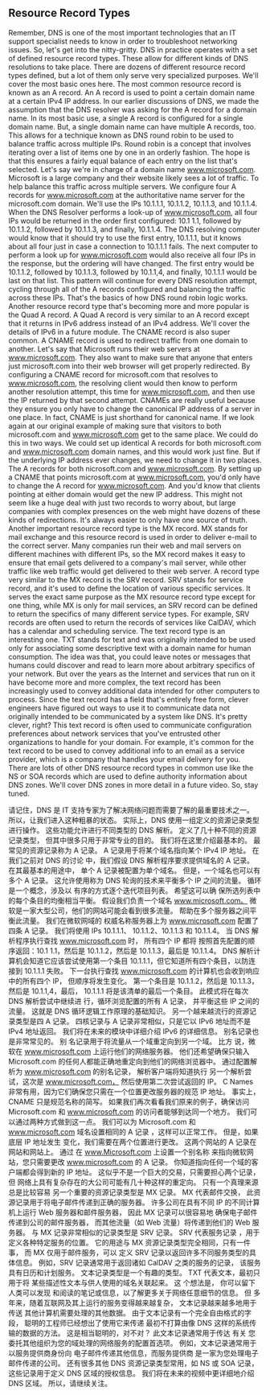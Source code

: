 ## Resource Record Types

Remember, DNS is one of the most important technologies that an IT support specialist needs to know in order to troubleshoot networking issues. So, let's get into the nitty-gritty. DNS in practice operates with a set of defined resource record types. These allow for different kinds of DNS resolutions to take place. There are dozens of different resource record types defined, but a lot of them only serve very specialized purposes. We'll cover the most basic ones here. The most common resource record is known as an A record. An A record is used to point a certain domain name at a certain IPv4 IP address. In our earlier discussions of DNS, we made the assumption that the DNS resolver was asking for the A record for a domain name. In its most basic use, a single A record is configured for a single domain name. But, a single domain name can have multiple A records, too. This allows for a technique known as DNS round robin to be used to balance traffic across multiple IPs. Round robin is a concept that involves iterating over a list of items one by one in an orderly fashion. The hope is that this ensures a fairly equal balance of each entry on the list that's selected. Let's say we're in charge of a domain name www.microsoft.com. Microsoft is a large company and their website likely sees a lot of traffic. To help balance this traffic across multiple servers. We configure four A records for www.microsoft.com at the authoritative name server for the microsoft.com domain. We'll use the IPs 10.1.1.1, 10.1.1.2, 10.1.1.3, and 10.1.1.4. When the DNS Resolver performs a look-up of www.microsoft.com, all four IPs would be returned in the order first configured: 10.1 1.1, followed by 10.1.1.2, followed by 10.1.1.3, and finally, 10.1.1.4. The DNS resolving computer would know that it should try to use the first entry, 10.1.1.1, but it knows about all four just in case a connection to 10.1.1.1 fails. The next computer to perform a look up for www.microsoft.com would also receive all four IPs in the response, but the ordering will have changed. The first entry would be 10.1.1.2, followed by 10.1.1.3, followed by 10.1.1,4, and finally, 10.1.1.1 would be last on that list. This pattern will continue for every DNS resolution attempt, cycling through all of the A records configured and balancing the traffic across these IPs. That's the basics of how DNS round robin logic works. Another resource record type that's becoming more and more popular is the Quad A record. A Quad A record is very similar to an A record except that it returns in IPv6 address instead of an IPv4 address. We'll cover the details of IPv6 in a future module. The CNAME record is also super common. A CNAME record is used to redirect traffic from one domain to another. Let's say that Microsoft runs their web servers at www.microsoft.com. They also want to make sure that anyone that enters just microsoft.com into their web browser will get properly redirected. By configuring a CNAME record for microsoft.com that resolves to www.microsoft.com, the resolving client would then know to perform another resolution attempt, this time for www.microsoft.com, and then use the IP returned by that second attempt. CNAMEs are really useful because they ensure you only have to change the canonical IP address of a server in one place. In fact, CNAME is just shorthand for canonical name. If we look again at our original example of making sure that visitors to both microsoft.com and www.microsoft.com get to the same place. We could do this in two ways. We could set up identical A records for both microsoft.com and www.microsoft.com domain names, and this would work just fine. But if the underlying IP address ever changes, we need to change it in two places. The A records for both nicrosoft.com and www.microsoft.com. By setting up a CNAME that points microsoft.com at www.microsoft.com, you'd only have to change the A record for www.microsoft.com. And you'd know that clients pointing at either domain would get the new IP address. This might not seem like a huge deal with just two records to worry about, but large companies with complex presences on the web might have dozens of these kinds of redirections. It's always easier to only have one source of truth. Another important resource record type is the MX record. MX stands for mail exchange and this resource record is used in order to deliver e-mail to the correct server. Many companies run their web and mail servers on different machines with different IPs, so the MX record makes it easy to ensure that email gets delivered to a company's mail server, while other traffic like web traffic would get delivered to their web server. A record type very similar to the MX record is the SRV record. SRV stands for service record, and it's used to define the location of various specific services. It serves the exact same purpose as the MX resource record type except for one thing, while MX is only for mail services, an SRV record can be defined to return the specifics of many different service types. For example, SRV records are often used to return the records of services like CalDAV, which has a calendar and scheduling service. The text record type is an interesting one. TXT stands for text and was originally intended to be used only for associating some descriptive text with a domain name for human consumption. The idea was that, you could leave notes or messages that humans could discover and read to learn more about arbitrary specifics of your network. But over the years as the Internet and services that run on it have become more and more complex, the text record has been increasingly used to convey additional data intended for other computers to process. Since the text record has a field that's entirely free form, clever engineers have figured out ways to use it to communicate data not originally intended to be communicated by a system like DNS. It's pretty clever, right? This text record is often used to communicate configuration preferences about network services that you've entrusted other organizations to handle for your domain. For example, it's common for the text record to be used to convey additional info to an email as a service provider, which is a company that handles your email delivery for you. There are lots of other DNS resource record types in common use like the NS or SOA records which are used to define authority information about DNS zones. We'll cover DNS zones in more detail in a future video. So, stay tuned.



请记住，DNS 是 IT 支持专家为了解决网络问题而需要了解的最重要技术之一。 所以，让我们进入这种粗暴的状态。 实际上，DNS 使用一组定义的资源记录类型进行操作。 这些功能允许进行不同类型的 DNS 解析。 定义了几十种不同的资源记录类型， 但其中很多只用于非常专业的目的。 我们将在这里介绍最基本的。 最常见的资源记录称为 A 记录。 A 记录用于将某个域名指向某个 IPv4 IP 地址。 在我们之前对 DNS 的讨论 中，我们假设 DNS 解析程序要求提供域名的 A 记录。 在其最基本的用途中， 单个 A 记录被配置为单个域名。 但是，一个域名也可以有多个 A 记录。 这允许使用称为 DNS 轮询的技术来平衡多个 IP 之间的流量。 循环是一个概念，涉及以 有序的方式逐个迭代项目列表。 希望这可以确 保所选列表中的每个条目的均衡相当平衡。 假设我们负责一个域名 www.microsoft.com。 微软是一家大型公司，他们的网站可能会看到很多流量。 帮助在多个服务器之间平衡此流量。 我们在微软网域的 权威名称服务器上为 www.microsoft.com 配置了四条 A 记录。 我们将使用 IPs 10.1.1.1、 10.1.1.2、10.1.1.3 和 10.1.1.4。 当 DNS 解析程序执行查找 www.microsoft.com 时， 所有四个 IP 都将 按照首先配置的顺序返回：10.1 1.1，然后是 10.1.1.2，然后是 10.1.1.3，最后是 10.1.1.4。 DNS 解析计算机会知道它应该尝试使用第一个条目 10.1.1.1，但它知道所有四个条目，以防连接到 10.1.1.1 失败。 下一台执行查找 www.microsoft.com 的计算机也会收到响应中的所有四个 IP， 但顺序将发生变化。 第一个条目是 10.1.1.2，然后是 10.1.1.3， 然后是 10.1.1,4，最后， 10.1.1.1 将是该清单的最后一个条目。 此模式将在每次 DNS 解析尝试中继续进 行，循环浏览配置的所有 A 记录， 并平衡这些 IP 之间的流量。 这就是 DNS 循环逻辑工作原理的基础知识。 另一个越来越流行的资源记录类型是四 A 记录。 四核记录与 A 记录非常相似，只是它以 IPv6 地址而不是 IPv4 地址返回。 我们将在未来的模块中详细介绍 IPv6 的详细信息。 别名记录也是非常常见的。 别 名记录用于将流量从一个域重定向到另一个域。 比方 说，微软在 www.microsoft.com 上运行他们的网络服务器。 他们还希望确保只输入 Microsoft.com 的任何人都能正确地重定向到他们的网络浏览器中。 通过配置解析为 www.microsoft.com 的别名记录， 解析客户端将知道执行 另一个解析尝试，这次是 www.microsoft.com， 然后使用第二次尝试返回的 IP。 C Names 非常有用，因为它们确保您只需在一个位置更改服务器的规范 IP 地址。 事实上，CNAME 只是规范名称的简写。 如果我们再次看看我们原来的例子，确保访问 Microsoft.com 和 www.microsoft.com 的访问者能够到达同一个地方。 我们可以通过两种方式做到这一点。 我们可以为 Microsoft.com 和 www.microsoft.com 域名设置相同的 A 记录 ，这样可以正常工作。 但是，如果底层 IP 地址发生 变化，我们需要在两个位置进行更改。 这两个网站的 A 记录在网站和网站上。 通过 在 www.Microsoft.com 上设置一个别名称 来指向微软网站，您只需要更改 www.microsoft.com 的 A 记录。 你知道指向任何一个域的客户端都会得到新的 IP 地址。 这似乎不是一个巨大的交易，只需要担心两个记录， 但 网络上具有复杂存在的大公司可能有几十种这样的重定向。 只有一个真理来源总是比较容易 另一个重要的资源记录类型是 MX 记录。 MX 代表邮件交换， 此资源记录用于将电子邮件传递到正确的服务器。 许多公司在具有不同 IP 的不同计算机上运行 Web 服务器和邮件服务器， 因此 MX 记录可以很容易地 确保电子邮件传递到公司的邮件服务器， 而其他流量（如 Web 流量）将传递到他们的 Web 服务器。 与 MX 记录非常相似的记录类型是 SRV 记录。 SRV 代表服务记录 ，用于定义各种特定服务的位置。 它的用途与 MX 资源记录类型完全相同，只有一件事， 而 MX 仅用于邮件服务，可以 定义 SRV 记录以返回许多不同服务类型的具体信息。 例如，SRV 记录通常用于返回诸如 CalDAV 之类的服务的记录， 该服务具有日历和计划服务。 文本记录类型是一个有趣的类型。 TXT 代表文本，最初只用于将 某些描述性文本与供人使用的域名关联起来。 这 个想法是， 你可以留下人类可以发现 和阅读的笔记或信息，以了解更多关于网络任意细节的信息。 但 多年来，随着互联网及其上运行的服务变得越来越复杂， 文本记录越来越多地用于传送 其他计算机需要处理的其他数据。 由于文本记录有一个完全自由格式的字段， 聪明的工程师已经想出了使用它来传递 最初不打算由像 DNS 这样的系统传输的数据的方法。 这是相当聪明的，对不对？ 此文本记录通常用于传达 有关 您委托其他组织为您的域处理的网络服务的配置首选项。 例如，文本记录通常用于以服务提供商身份向 电子邮件传递其他信息，而服务提供商 是一家为您处理电子邮件传递的公司。 还有很多其他 DNS 资源记录类型常用，如 NS 或 SOA 记录，这些记录用于定义 DNS 区域的授权信息。 我们将在未来的视频中更详细地介绍 DNS 区域。 所以，请继续关注。